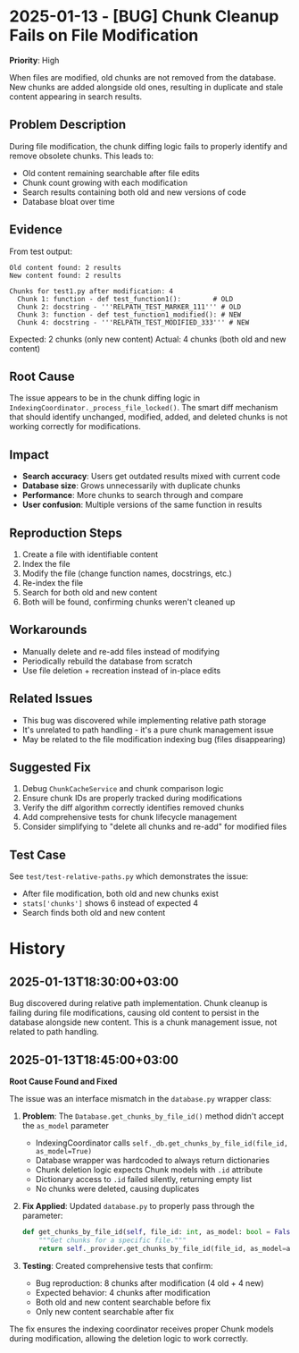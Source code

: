 # 2025-01-13 - [BUG] Chunk Cleanup Fails on File Modification
**Priority**: High

When files are modified, old chunks are not removed from the database. New chunks are added alongside old ones, resulting in duplicate and stale content appearing in search results.

## Problem Description

During file modification, the chunk diffing logic fails to properly identify and remove obsolete chunks. This leads to:
- Old content remaining searchable after file edits
- Chunk count growing with each modification
- Search results containing both old and new versions of code
- Database bloat over time

## Evidence

From test output:
```
Old content found: 2 results
New content found: 2 results

Chunks for test1.py after modification: 4
  Chunk 1: function - def test_function1():        # OLD
  Chunk 2: docstring - '''RELPATH_TEST_MARKER_111''' # OLD
  Chunk 3: function - def test_function1_modified(): # NEW
  Chunk 4: docstring - '''RELPATH_TEST_MODIFIED_333''' # NEW
```

Expected: 2 chunks (only new content)
Actual: 4 chunks (both old and new content)

## Root Cause

The issue appears to be in the chunk diffing logic in `IndexingCoordinator._process_file_locked()`. The smart diff mechanism that should identify unchanged, modified, added, and deleted chunks is not working correctly for modifications.

## Impact

- **Search accuracy**: Users get outdated results mixed with current code
- **Database size**: Grows unnecessarily with duplicate chunks
- **Performance**: More chunks to search through and compare
- **User confusion**: Multiple versions of the same function in results

## Reproduction Steps

1. Create a file with identifiable content
2. Index the file
3. Modify the file (change function names, docstrings, etc.)
4. Re-index the file
5. Search for both old and new content
6. Both will be found, confirming chunks weren't cleaned up

## Workarounds

- Manually delete and re-add files instead of modifying
- Periodically rebuild the database from scratch
- Use file deletion + recreation instead of in-place edits

## Related Issues

- This bug was discovered while implementing relative path storage
- It's unrelated to path handling - it's a pure chunk management issue
- May be related to the file modification indexing bug (files disappearing)

## Suggested Fix

1. Debug `ChunkCacheService` and chunk comparison logic
2. Ensure chunk IDs are properly tracked during modifications  
3. Verify the diff algorithm correctly identifies removed chunks
4. Add comprehensive tests for chunk lifecycle management
5. Consider simplifying to "delete all chunks and re-add" for modified files

## Test Case

See `test/test-relative-paths.py` which demonstrates the issue:
- After file modification, both old and new chunks exist
- `stats['chunks']` shows 6 instead of expected 4
- Search finds both old and new content

# History

## 2025-01-13T18:30:00+03:00
Bug discovered during relative path implementation. Chunk cleanup is failing during file modifications, causing old content to persist in the database alongside new content. This is a chunk management issue, not related to path handling.

## 2025-01-13T18:45:00+03:00
**Root Cause Found and Fixed**

The issue was an interface mismatch in the `database.py` wrapper class:

1. **Problem**: The `Database.get_chunks_by_file_id()` method didn't accept the `as_model` parameter
   - IndexingCoordinator calls `self._db.get_chunks_by_file_id(file_id, as_model=True)`
   - Database wrapper was hardcoded to always return dictionaries
   - Chunk deletion logic expects Chunk models with `.id` attribute
   - Dictionary access to `.id` failed silently, returning empty list
   - No chunks were deleted, causing duplicates

2. **Fix Applied**: Updated `database.py` to properly pass through the parameter:
   ```python
   def get_chunks_by_file_id(self, file_id: int, as_model: bool = False) -> list[dict[str, Any] | Chunk]:
       """Get chunks for a specific file."""
       return self._provider.get_chunks_by_file_id(file_id, as_model=as_model)
   ```

3. **Testing**: Created comprehensive tests that confirm:
   - Bug reproduction: 8 chunks after modification (4 old + 4 new)
   - Expected behavior: 4 chunks after modification
   - Both old and new content searchable before fix
   - Only new content searchable after fix

The fix ensures the indexing coordinator receives proper Chunk models during modification, allowing the deletion logic to work correctly.
